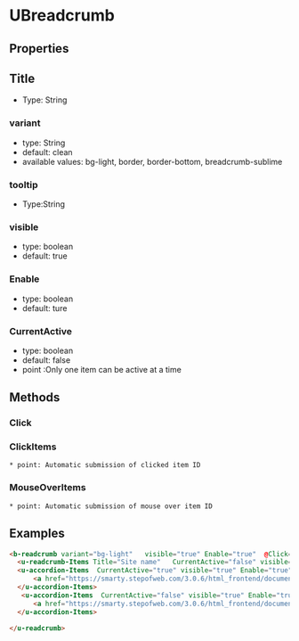 # UBreadcrumb

## Properties

## Title
* Type: String
### variant
* type: String
* default: clean
* available values: bg-light, border, border-bottom, breadcrumb-sublime

### tooltip
* Type:String

### visible

* type: boolean
* default: true

### Enable

* type: boolean
* default: ture

### CurrentActive
* type: boolean
* default: false
* point :Only one item can be active at a time

## Methods

### Click
### ClickItems
    * point: Automatic submission of clicked item ID
### MouseOverItems
    * point: Automatic submission of mouse over item ID



## Examples

```html
<b-readcrumb variant="bg-light"   visible="true" Enable="true"  @Click="" >
  <u-readcrumb-Items Title="Site name"   CurrentActive="false" visible="true" Enable="false"   tooltip="" @ClickItems="" @MouseOverItems="" />
  <u-accordion-Items  CurrentActive="true" visible="true" Enable="true"   tooltip="" @ClickItems="" @MouseOverItems="" >
      <a href="https://smarty.stepofweb.com/3.0.6/html_frontend/documentation/components-breadcrumbs.html">breadcrumbs documentation</a>
  </u-accordion-Items>
   <u-accordion-Items  CurrentActive="false" visible="true" Enable="true"    tooltip="" @ClickItems="" @MouseOverItems="" >
      <a href="https://smarty.stepofweb.com/3.0.6/html_frontend/documentation/components-breadcrumbs.html">breadcrumbs documentation</a>
  </u-accordion-Items>
  
</u-readcrumb>
```
